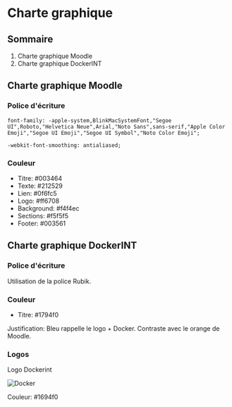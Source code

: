 # Charte graphique

## Sommaire

1. Charte graphique Moodle
2. Charte graphique DockerINT

## Charte graphique Moodle

### Police d'écriture

`font-family: -apple-system,BlinkMacSystemFont,"Segoe UI",Roboto,"Helvetica Neue",Arial,"Noto Sans",sans-serif,"Apple Color Emoji","Segoe UI Emoji","Segoe UI Symbol","Noto Color Emoji";`

`-webkit-font-smoothing: antialiased;`

### Couleur 

* Titre: #003464
* Texte: #212529
* Lien: #0f6fc5
* Logo: #ff6708
* Background: #f4f4ec
* Sections: #f5f5f5
* Footer: #003561

## Charte graphique DockerINT

### Police d'écriture

Utilisation de la police Rubik.

### Couleur 

* Titre: #1794f0

Justification: Bleu rappelle le logo + Docker. Contraste avec le orange de Moodle.

### Logos 

Logo Dockerint

![Docker](https://user-images.githubusercontent.com/74530367/118457909-8555bd00-b6fa-11eb-8a64-f0e7c2bba13f.PNG)

Couleur: #1694f0


